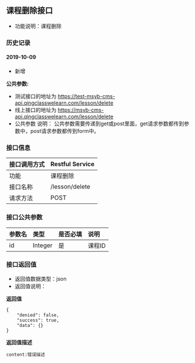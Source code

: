 ## 课程删除接口
+ 功能说明：课程删除

### 历史记录

#### 2019-10-09 
- 新增

**公共参数:**
+ 测试接口的地址为 https://test-msyb-cms-api.qingclasswelearn.com/lesson/delete
+ 线上接口的地址为 https://msyb-cms-api.qingclasswelearn.com/lesson/delete
+ 公共参数 说明： 公共参数需要传递到get或post里面，get请求参数都传到参数中，post请求参数都传到form中。

### 接口信息
|接口调用方式 	|	Restful Service			|
|:--------------|:--------------------------|
|功能	     	| 课程删除					|
|接口名称		|/lesson/delete				|
|请求方法		|POST					    |

### 接口公共参数
|参数名		   		|类型	|是否必填	|说明			    					|
|:------------------|:------|:----------|:--------------------------------------|
|id					|Integer|是		  	|课程ID									|

### 接口返回值
+ 返回值数据类型：json
+ 返回值说明：

**返回值**  

```
{
    "denied": false,
    "success": true,
    "data": {}
}
```

**返回值描述**  

```
content:错误描述
```